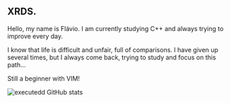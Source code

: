 ## XRDS.
Hello, my name is Flávio.
I am currently studying C++ and always trying to improve every day.

I know that life is difficult and unfair, full of comparisons. I have given up several times, but I always come back, trying to study and focus on this path...

Still a beginner with VIM!

![executedd GitHub stats](https://github-readme-stats.vercel.app/api?username=executedd&theme=dark&show_icons=true)
